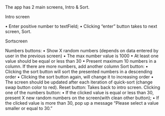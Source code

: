 The app has 2 main screens, Intro & Sort.

Intro screen
 
•	Enter positive number to textField;
•	Clicking “enter” button takes to next screen, Sort.

Sortscreen
 
Numbers buttons:
•	Show X random numbers (depends on data entered by user in the previous screen)
•	The max number value is 1000
•	At least one value should be equal or less than 30
•	Present maximum 10 numbers in a column. If there are more numbers, add another column
Sort button:
•	Clicking the sort button will sort the presented numbers in a descending order
•	Clicking the sort button again, will change it to increasing order
•	The screen should be updated after each iteration of quick-sort (change swap button color to red).
Reset button:
Takes back to intro screen.
Clicking one of the numbers button:
•	If the clicked value is equal or less than 30, present X new random numbers on the screen(with clean other button);
•	If the clicked value is more than 30, pop up a message “Please select a value smaller or equal to 30.”

